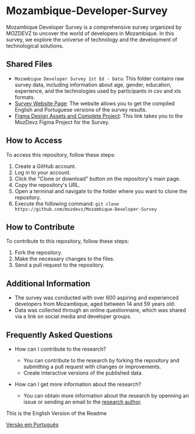 

# Mozambique-Developer-Survey
Mozambique Developer Survey is a comprehensive survey organized by MOZDEVZ to uncover the world of developers in Mozambique. In this survey, we explore the universe of technology and the development of technological solutions.
## Shared Files

* `Mozambique Developer Survey 1st Ed - Data`: This folder contains raw survey data, including information about age, gender, education, experience, and the technologies used by participants in csv and xls formats.
* [Survey Website Page](survey.mozdevz.org): The website allows you to get the compiled English and Portuguese versions of the survey results.
* [Figma Design Assets and Complete Project](https://www.figma.com/community/file/1292861029158540894/mozambique-developer-survey): This link takes you to the MozDevz Figma Project for the Survey.

## How to Access

To access this repository, follow these steps:

1. Create a GitHub account.
2. Log in to your account.
3. Click the "Clone or download" button on the repository's main page.
4. Copy the repository's URL.
5. Open a terminal and navigate to the folder where you want to clone the repository.
6. Execute the following command:
   `git clone https://github.com/mozdevz/Mozambique-Developer-Survey`

## How to Contribute

To contribute to this repository, follow these steps:

1. Fork the repository.
2. Make the necessary changes to the files.
3. Send a pull request to the repository.

## Additional Information
- The survey was conducted with over 600 aspiring and experienced developers from Mozambique, aged between 14 and 59 years old.
- Data was collected through an online questionnaire, which was shared via a link on social media and developer groups.

## Frequently Asked Questions

- How can I contribute to the research?
  - You can contribute to the research by forking the repository and submitting a pull request with changes or improvements.
  - Create interactive versions of the published data.

- How can I get more information about the research?
  - You can obtain more information about the research by openning an issue or sending an email to the [research author](survey@mozdevz.org).


This is the English Version of the Readme

[Versão em Português](https://github.com/mozdevz/Mozambique-Developer-Survey/blob/main/Readme(pT).md)
